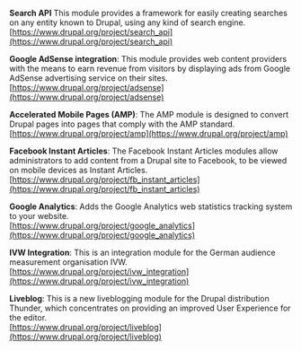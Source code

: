 **Search API** This module provides a framework for easily creating searches on any entity known to Drupal, using any kind of search engine.<br />
[https://www.drupal.org/project/search_api](https://www.drupal.org/project/search_api)

**Google AdSense integration**: This module provides web content providers with the means to earn revenue from visitors by displaying ads from Google AdSense advertising service on their sites.<br />
[https://www.drupal.org/project/adsense](https://www.drupal.org/project/adsense)

**Accelerated Mobile Pages (AMP)**: The AMP module is designed to convert Drupal pages into pages that comply with the AMP standard.<br />
[https://www.drupal.org/project/amp](https://www.drupal.org/project/amp)

**Facebook Instant Articles**: The Facebook Instant Articles modules allow administrators to add content from a Drupal site to Facebook, to be viewed on mobile devices as Instant Articles.<br />
[https://www.drupal.org/project/fb_instant_articles](https://www.drupal.org/project/fb_instant_articles)

**Google Analytics**: Adds the Google Analytics web statistics tracking system to your website.<br />
[https://www.drupal.org/project/google_analytics](https://www.drupal.org/project/google_analytics)

**IVW Integration**: This is an integration module for the German audience measurement organisation IVW.<br />
[https://www.drupal.org/project/ivw_integration](https://www.drupal.org/project/ivw_integration)

**Liveblog**: This is a new liveblogging module for the Drupal distribution Thunder, which concentrates on providing an improved User Experience for the editor.<br />
[https://www.drupal.org/project/liveblog](https://www.drupal.org/project/liveblog)
